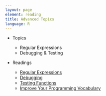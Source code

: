 ```yaml
---
layout: page
element: reading
title: Advanced Topics
language: R
---
```


* Topics

  * Regular Expressions
  * Debugging & Testing

* Readings

  * [Regular Expressions](https://bookdown.org/rdpeng/rprogdatascience/regular-expressions.html)
  * [Debugging](http://adv-r.had.co.nz/Exceptions-Debugging.html)
  * [Testing Functions](http://swcarpentry.github.io/r-novice-inflammation/02-func-R)
  * [Improve Your Programming Vocabulary](http://adv-r.had.co.nz/Vocabulary.html)